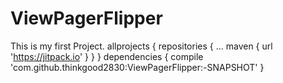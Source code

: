 # ViewPagerFlipper
This is my first Project.
allprojects {
		repositories {
			...
			maven { url 'https://jitpack.io' }
		}
	}
		dependencies {
	        compile 'com.github.thinkgood2830:ViewPagerFlipper:-SNAPSHOT'
	}


